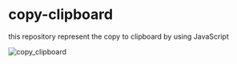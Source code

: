 # copy-clipboard
this repository represent the copy to clipboard by using JavaScript

![copy_clipboard](https://user-images.githubusercontent.com/69725593/133085668-37325746-bc40-4db7-837a-49706039ce1b.png)
